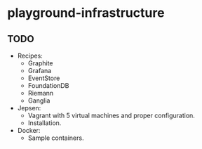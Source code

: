 # playground-infrastructure

## TODO

- Recipes:
  - Graphite
  - Grafana
  - EventStore
  - FoundationDB
  - Riemann
  - Ganglia
- Jepsen:
  - Vagrant with 5 virtual machines and proper configuration.
  - Installation.
- Docker:
  - Sample containers.
